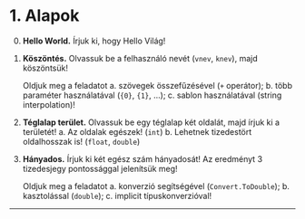 # 1. Alapok

0. **Hello World.** Írjuk ki, hogy Hello Világ!
   
1. **Köszöntés.** Olvassuk be a felhasználó nevét (`vnev`, `knev`), majd köszöntsük!

    Oldjuk meg a feladatot
    a. szövegek összefűzésével (`+` operátor);
    b. több paraméter használatával (`{0}`, `{1}`, ...);
    c. sablon használatával (string interpolation)!

2. **Téglalap terület.** Olvassuk be egy téglalap két oldalát, majd írjuk ki a területét!
    a. Az oldalak egészek! (`int`)
    b. Lehetnek tizedestört oldalhosszak is! (`float`, `double`)

3. **Hányados.** Írjuk ki két egész szám hányadosát! Az eredményt 3 tizedesjegy pontossággal jelenítsük meg!

    Oldjuk meg a feladatot
    a. konverzió segítségével (`Convert.ToDouble`);
    b. kasztolással (`double`);
    c. implicit típuskonverzióval!

---
